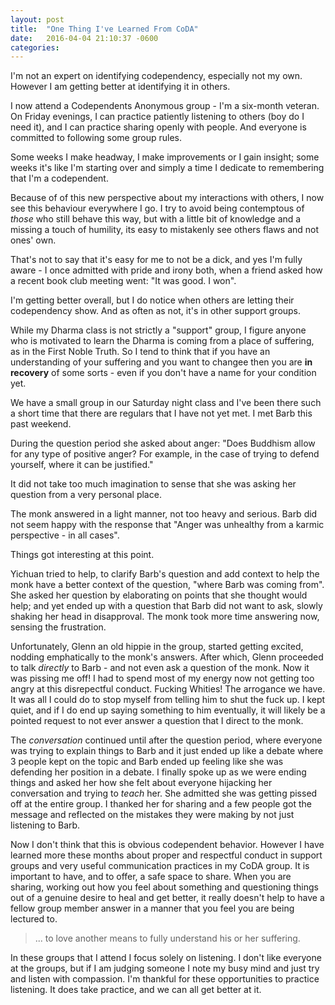 ```yaml
---
layout: post
title:  "One Thing I've Learned From CoDA"
date:   2016-04-04 21:10:37 -0600
categories: 
---
```



I'm not an expert on identifying codependency, especially not my own.  However I am getting better at identifying it in others.  

I now attend a Codependents Anonymous group - I'm a six-month veteran.  On Friday evenings, I can practice patiently listening to others (boy do I need it), and I can practice sharing openly with people.  And everyone is committed to following some group rules. 

Some weeks I make headway, I make improvements or I gain insight; some weeks it's like I'm starting over and simply a time I dedicate to remembering that I'm a codependent.

Because of of this new perspective about my interactions with others, I now see this behaviour everywhere I go. I try to avoid being contemptous of *those* who still behave this way, but with a little bit of knowledge and a missing a touch of humility, its easy to mistakenly see others flaws and not ones' own.

That's not to say that it's easy for me to not be a dick, and yes I'm fully aware - I once admitted with pride and irony both, when a friend asked how a recent book club meeting went: "It was good.  I won".  

I'm getting better overall, but I do notice when others are letting their codependency show.  And as often as not, it's in other support groups.

While my Dharma class is not strictly a "support" group, I figure anyone who is motivated to learn the Dharma is coming from a place of suffering, as in the First Noble Truth.   So I tend to think that if you have an understanding of your suffering and you want to changee then you are **in recovery** of some sorts - even if you don't have a name for your condition yet.

We have a small group in our Saturday night class and I've been there such a short time that there are regulars that I have not yet met.  I met Barb this past weekend.

During the question period she asked about anger:  "Does Buddhism allow for any type of positive anger? For example, in the case of trying to defend yourself, where it can be justified."

It did not take too much imagination to sense that she was asking her question from a very personal place.

The monk answered in a light manner, not too heavy and serious.  Barb did not seem happy with the response that "Anger was unhealthy from a karmic perspective - in all cases".

Things got interesting at this point.

Yichuan tried to help, to clarify Barb's question and add context to help the monk have a better context of the question, "where Barb was coming from".  She asked her question by elaborating on points that she thought would help; and yet ended up with a question that Barb did not want to ask, slowly shaking her head in disapproval.  The monk took more time answering now, sensing the frustration.

Unfortunately, Glenn an old hippie in the group, started getting excited, nodding emphatically to the monk's answers.  After which, Glenn proceeded to talk *directly* to Barb - and not even ask a question of the monk.  Now it was pissing me off!  I had to spend most of my energy now not getting too angry at this disrepectful conduct.  Fucking Whities!  The arrogance we have.  It was all I could do to stop myself from telling him to shut the fuck up.  I kept quiet, and if I do end up saying something to him eventually, it will likely be a pointed request to not ever answer a question that I direct to the monk.

The *conversation* continued until after the question period, where everyone was trying to explain things to Barb and it just ended up like a debate where 3 people kept on the topic and Barb ended up feeling like she was defending her position in a debate.  I finally spoke up as we were ending things and asked her how she felt about everyone hijacking her conversation and trying to *teach* her.  She admitted she was getting pissed off at the entire group.  I thanked her for sharing and a few people got the message and reflected on the mistakes they were making by not just listening to Barb.

Now I don't think that this is obvious codependent behavior.  However I have learned more these months about proper and respectful conduct in support groups and very useful communication practices in my CoDA group.  It is important to have, and to offer, a safe space to share.  When you are sharing, working out how you feel about something and questioning things out of a genuine desire to heal and get better, it really doesn't help to have a fellow group member answer in a manner that you feel you are being lectured to.

>  ... to love another means to fully understand his or her suffering.

In these groups that I attend I focus solely on listening.  I don't like everyone at the groups, but if I am judging someone I note my busy mind and just try and listen with compassion.  I'm thankful for these opportunities to practice listening.  It does take practice, and we can all get better at it.

